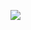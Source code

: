 ![](http://github-profile-summary-cards.vercel.app/api/cards/profile-details?username=vn7n24fzkq&theme=default)
